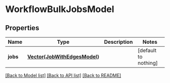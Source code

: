 # WorkflowBulkJobsModel


## Properties
Name | Type | Description | Notes
------------ | ------------- | ------------- | -------------
**jobs** | [**Vector{JobWithEdgesModel}**](JobWithEdgesModel.md) |  | [default to nothing]


[[Back to Model list]](../README.md#models) [[Back to API list]](../README.md#api-endpoints) [[Back to README]](../README.md)



